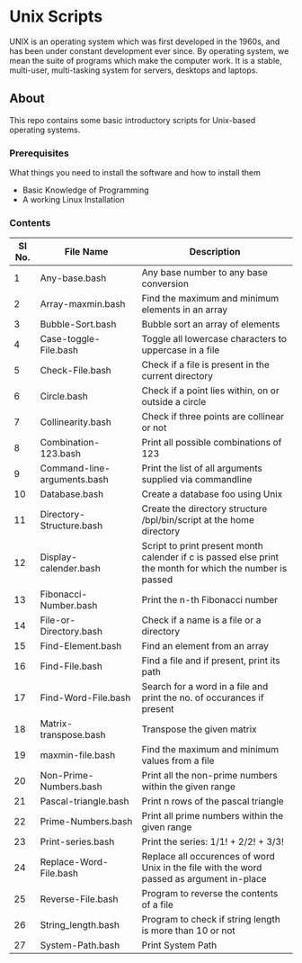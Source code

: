 # Unix Scripts

UNIX is an operating system which was first developed in the 1960s, and has been under constant development ever since. By operating system, we mean the suite of programs which make the computer work. It is a stable, multi-user, multi-tasking system for servers, desktops and laptops.

## About

This repo contains some basic introductory scripts for Unix-based operating systems.

### Prerequisites

What things you need to install the software and how to install them
* Basic Knowledge of Programming
* A working Linux Installation

### Contents

| Sl No.| File Name | Description |
| --- | --- | --- |
| 1 | Any-base.bash | Any base number to any base conversion |
| 2 | Array-maxmin.bash | Find the maximum and minimum elements in an array |
| 3 | Bubble-Sort.bash | Bubble sort an array of elements |
| 4 | Case-toggle-File.bash | Toggle all lowercase characters to uppercase in a file |
| 5 | Check-File.bash | Check if a file is present in the current directory |
| 6 | Circle.bash | Check if a point lies within, on or outside a circle |
| 7 | Collinearity.bash | Check if three points are collinear or not |
| 8 | Combination-123.bash | Print all possible combinations of 123 |
| 9 | Command-line-arguments.bash |  Print the list of all arguments supplied via commandline |
| 10 | Database.bash | Create a database foo using Unix |
| 11 | Directory-Structure.bash | Create the directory structure /bpl/bin/script at the home directory |
| 12 | Display-calender.bash | Script to print present month calender if c is passed else print the month for which the number is passed |
| 13 | Fibonacci-Number.bash | Print the n-th Fibonacci number |
| 14 | File-or-Directory.bash | Check if a name is a file or a directory |
| 15 | Find-Element.bash | Find an element from an array |
| 16 | Find-File.bash | Find a file and if present, print its path |
| 17 | Find-Word-File.bash | Search for a word in a file and print the no. of occurances if present |
| 18 | Matrix-transpose.bash | Transpose the given matrix |
| 19 | maxmin-file.bash | Find the maximum and minimum values from a file |
| 20 | Non-Prime-Numbers.bash | Print all the non-prime numbers within the given range |
| 21 | Pascal-triangle.bash | Print n rows of the pascal triangle |
| 22 | Prime-Numbers.bash | Print all prime numbers within the given range |
| 23 | Print-series.bash | Print the series: 1/1! + 2/2! + 3/3! |
| 24 | Replace-Word-File.bash | Replace all occurences of word Unix in the file with the word passed as argument in-place |
| 25 | Reverse-File.bash | Program to reverse the contents of a file |
| 26 | String_length.bash | Program to check if string length is more than 10 or not |
| 27 | System-Path.bash | Print System Path |


